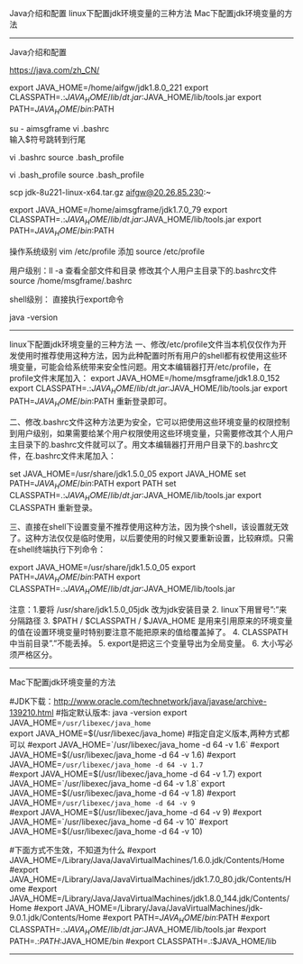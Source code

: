 Java介绍和配置
linux下配置jdk环境变量的三种方法
Mac下配置jdk环境变量的方法




---------------------------------------------------------------------------------------------------------------------
Java介绍和配置


https://java.com/zh_CN/


export JAVA_HOME=/home/aifgw/jdk1.8.0_221
export CLASSPATH=.:$JAVA_HOME/lib/dt.jar:$JAVA_HOME/lib/tools.jar
export PATH=$JAVA_HOME/bin:$PATH


su - aimsgframe
vi .bashrc  
输入$符号跳转到行尾

vi .bashrc
source .bash_profile

vi .bash_profile
source .bash_profile

scp jdk-8u221-linux-x64.tar.gz aifgw@20.26.85.230:~


export JAVA_HOME=/home/aimsgframe/jdk1.7.0_79
export CLASSPATH=.:$JAVA_HOME/lib/dt.jar:$JAVA_HOME/lib/tools.jar
export PATH=$JAVA_HOME/bin:$PATH


操作系统级别
vim /etc/profile 添加
source /etc/profile

用户级别：ll -a 查看全部文件和目录
修改其个人用户主目录下的.bashrc文件
source /home/msgframe/.bashrc

shell级别：
直接执行export命令

java -version




---------------------------------------------------------------------------------------------------------------------

linux下配置jdk环境变量的三种方法
一、修改/etc/profile文件当本机仅仅作为开发使用时推荐使用这种方法，因为此种配置时所有用户的shell都有权使用这些环境变量，可能会给系统带来安全性问题。用文本编辑器打开/etc/profile，在profile文件末尾加入：
export JAVA_HOME=/home/msgframe/jdk1.8.0_152
export CLASSPATH=.:$JAVA_HOME/lib/dt.jar:$JAVA_HOME/lib/tools.jar
export PATH=$JAVA_HOME/bin:$PATH
重新登录即可。



二、修改.bashrc文件这种方法更为安全，它可以把使用这些环境变量的权限控制到用户级别，如果需要给某个用户权限使用这些环境变量，只需要修改其个人用户主目录下的.bashrc文件就可以了。用文本编辑器打开用户目录下的.bashrc文件，在.bashrc文件末尾加入：

set JAVA_HOME=/usr/share/jdk1.5.0_05
export JAVA_HOME
set PATH=$JAVA_HOME/bin:$PATH
export PATH
set CLASSPATH=.:$JAVA_HOME/lib/dt.jar:$JAVA_HOME/lib/tools.jar
export CLASSPATH
重新登录。


三、直接在shell下设置变量不推荐使用这种方法，因为换个shell，该设置就无效了。这种方法仅仅是临时使用，以后要使用的时候又要重新设置，比较麻烦。只需在shell终端执行下列命令：

export JAVA_HOME=/usr/share/jdk1.5.0_05
export PATH=$JAVA_HOME/bin:$PATH
export CLASSPATH=.:$JAVA_HOME/lib/dt.jar:$JAVA_HOME/lib/tools.jar


注意：1.要将 /usr/share/jdk1.5.0_05jdk 改为jdk安装目录
2. linux下用冒号”:”来分隔路径
3. $PATH / $CLASSPATH / $JAVA_HOME 是用来引用原来的环境变量的值在设置环境变量时特别要注意不能把原来的值给覆盖掉了。
4. CLASSPATH中当前目录”.”不能丢掉。
5. export是把这三个变量导出为全局变量。
6. 大小写必须严格区分。







---------------------------------------------------------------------------------------------------------------------
Mac下配置jdk环境变量的方法

#JDK下载：http://www.oracle.com/technetwork/java/javase/archive-139210.html
#指定默认版本: java -version
export JAVA_HOME=`/usr/libexec/java_home`    
export JAVA_HOME=$(/usr/libexec/java_home)    
#指定自定义版本,两种方式都可以
#export JAVA_HOME=`/usr/libexec/java_home -d 64 -v 1.6`    
#export JAVA_HOME=$(/usr/libexec/java_home -d 64 -v 1.6)
#export JAVA_HOME=`/usr/libexec/java_home -d 64 -v 1.7`    
#export JAVA_HOME=$(/usr/libexec/java_home -d 64 -v 1.7)
export JAVA_HOME=`/usr/libexec/java_home -d 64 -v 1.8`
export JAVA_HOME=$(/usr/libexec/java_home -d 64 -v 1.8)
#export JAVA_HOME=`/usr/libexec/java_home -d 64 -v 9`    
#export JAVA_HOME=$(/usr/libexec/java_home -d 64 -v 9)
#export JAVA_HOME=`/usr/libexec/java_home -d 64 -v 10`    
#export JAVA_HOME=$(/usr/libexec/java_home -d 64 -v 10)

#下面方式不生效，不知道为什么
#export JAVA_HOME=﻿﻿﻿﻿/Library/Java/JavaVirtualMachines/1.6.0.jdk/Contents/Home
#export JAVA_HOME=﻿﻿﻿﻿/Library/Java/JavaVirtualMachines/jdk1.7.0_80.jdk/Contents/Home
#export JAVA_HOME=﻿﻿﻿﻿/Library/Java/JavaVirtualMachines/jdk1.8.0_144.jdk/Contents/Home
#export JAVA_HOME=﻿﻿﻿﻿/Library/Java/JavaVirtualMachines/jdk-9.0.1.jdk/Contents/Home
#export PATH=$JAVA_HOME/bin:$PATH
#export CLASSPATH=.:$JAVA_HOME/lib/dt.jar:$JAVA_HOME/lib/tools.jar
#export PATH=.:$PATH:$JAVA_HOME/bin
#export CLASSPATH=.:$JAVA_HOME/lib

---------------------------------------------------------------------------------------------------------------------

